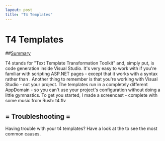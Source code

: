 ```yaml
---
layout: post
title: "T4 Templates"
---
```


# T4 Templates

##[Summary]()

 T4 stands for "Text Template Transformation Toolkit" and, simply put, is code generation inside Visual Studio.  It's very easy to work with if you're familiar with scripting ASP.NET pages - except that it works with a  syntax rather than . Another thing to remember is that you're working with Visual Studio - not your project. The templates run in a completely different AppDomain - so you can't use your project's configuration without doing a little gymnastics.  To get you started, I made a screencast - complete with some music from Rush:  <ag> t4.flv </ag>    

<h2>= Troubleshooting =</h2>

 Having trouble with your t4 templates? Have a look at the 
 to see the most common causes.
